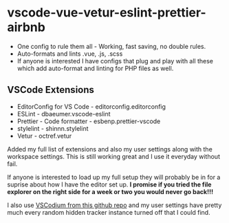 # vscode-vue-vetur-eslint-prettier-airbnb
* One config to rule them all - Working, fast saving, no double rules.
* Auto-formats and lints .vue, .js, .scss
* If anyone is interested I have configs that plug and play with all these which add auto-format and linting for PHP files as well.

## VSCode Extensions
* EditorConfig for VS Code - editorconfig.editorconfig
* ESLint - dbaeumer.vscode-eslint
* Prettier - Code formatter - esbenp.prettier-vscode
* stylelint - shinnn.stylelint
* Vetur - octref.vetur

Added my full list of extensions and also my user settings along with the workspace settings.
This is still working great and I use it everyday without fail.

If anyone is interested to load up my full setup they will probably be in for a suprise about how I have the editor set up.
**I promise if you tried the file explorer on the right side for a week or two you would never go back!!!**

I also use [VSCodium from this github repo](https://github.com/VSCodium/vscodium) and my user settings have pretty much every random hidden tracker instance turned off that I could find.
